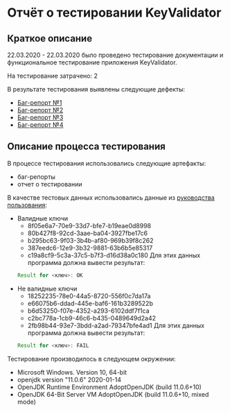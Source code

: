 # Отчёт о тестировании KeyValidator

## Краткое описание

22.03.2020 - 22.03.2020 было проведено тестирование документации и функциональное тестирование  приложения KeyValidator.

На тестирование затрачено: 2

В результате тестирования выявлены следующие дефекты:
* [Баг-репорт №1](https://github.com/Ann-Zol/java-qa-1.1/issues/1)
* [Баг-репорт №2](https://github.com/Ann-Zol/java-qa-1.1/issues/2)
* [Баг-репорт №3](https://github.com/Ann-Zol/java-qa-1.1/issues/3)
* [Баг-репорт №4](https://github.com/Ann-Zol/java-qa-1.1/issues/4)

## Описание процесса тестирования

В процессе тестирования использовались следующие артефакты:
* баг-репорты
* отчет о тестировании


В качестве тестовых данных использовались данные из [руководства пользования](https://github.com/netology-code/javaqa-homeworks/blob/master/intro/user-manual.md):
* Валидные ключи
	* 8f05e6a7-70e9-33d7-bfe7-b19eae0d8998
	* 80b427f8-92cd-3aae-ba04-3927fbe17c6
	* b295bc63-9f03-3b4b-af80-969b39f8c262
	* 387eedc6-12e9-3b32-9881-63b6b5e85317
	* c19a8cf9-5c3a-37c5-b7f3-d16d38a0c180
	Для этих данных программа должна вывести результат:
	```java
	Result for <ключ>: OK
	```
* Не валидные ключи
	* 18252235-78e0-44a5-8720-556f0c7da17a
	* e66075b6-ddad-445e-baf6-161b3289522b
	* b6d53250-f07e-4352-a293-6102ddf7f1ca
	* c2bc778a-1cb9-46c6-b435-0489649d2a42
	* 2fb98b44-93e7-3bdd-a2ad-79347bfe4ad1
	Для этих данных программа должна вывести результат:
	```java
	Result for <ключ>: FAIL
	```

Тестирование производилось в следующем окружении:
* Microsoft Windows. Version 10, 64-bit
* openjdk version "11.0.6" 2020-01-14
* OpenJDK Runtime Environment AdoptOpenJDK (build 11.0.6+10)
* OpenJDK 64-Bit Server VM AdoptOpenJDK (build 11.0.6+10, mixed mode)